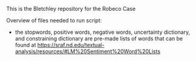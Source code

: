 This is the Bletchley repository for the Robeco Case

Overview of files needed to run script:
- the stopwords, positive words, negative words, uncertainty dictionary, and constraining dictionary are pre-made lists of words that can be found at https://sraf.nd.edu/textual-analysis/resources/#LM%20Sentiment%20Word%20Lists
